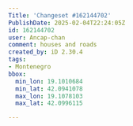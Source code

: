 ```yaml
---
Title: 'Changeset #162144702'
PublishDate: 2025-02-04T22:24:05Z
id: 162144702
user: Ancap-chan
comment: houses and roads
created_by: iD 2.30.4
tags:
- Montenegro
bbox:
  min_lon: 19.1010684
  min_lat: 42.0941078
  max_lon: 19.1078103
  max_lat: 42.0996115

---
```


